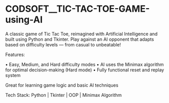 # CODSOFT__TIC-TAC-TOE-GAME-using-AI

A classic game of Tic Tac Toe, reimagined with Artificial Intelligence and built using Python and Tkinter.
Play against an AI opponent that adapts based on difficulty levels — from casual to unbeatable!

Features:

• Easy, Medium, and Hard difficulty modes
• AI uses the Minimax algorithm for optimal decision-making (Hard mode)
• Fully functional reset and replay system

Great for learning game logic and basic AI techniques


Tech Stack:
Python | Tkinter | OOP | Minimax Algorithm
